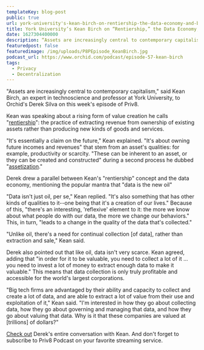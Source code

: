```yaml
---
templateKey: blog-post
public: true
url: york-university's-kean-birch-on-rentiership-the-data-economy-and-big-tech
title: York University’s Kean Birch on “Rentiership,” the Data Economy, and Big Tech
date: 1627304400000
description: “Assets are increasingly central to contemporary capitalism,” said Kean Birch, an expert in technoscience and professor at York University, to Orchid’s Derek Silva on this week’s episode of Priv8. 
featuredpost: false
featuredimage: /img/uploads/P8PEpisode_KeanBirch.jpg
podcast_url: https://www.orchid.com/podcast/episode-57-kean-birch
tags:
  - Privacy
  - Decentralization
---
```

"Assets are increasingly central to contemporary capitalism," said Kean Birch, an expert in technoscience and professor at York University, to Orchid's Derek Silva on this week's episode of Priv8.

Kean was speaking about a rising form of value creation he calls "[rentiership](https://journals.sagepub.com/doi/full/10.1177/2043820617699105)": the practice of extracting revenue from ownership of existing assets rather than producing new kinds of goods and services.

"It's essentially a claim on the future," Kean explained. "It's about owning future incomes and revenues" that stem from an asset's qualities: for example, productivity or scarcity. "These can be inherent to an asset, or they can be created and constructed" during a second process he dubbed "[assetization](https://mitpress.mit.edu/books/assetization)."

Derek drew a parallel between Kean's "rentiership" concept and the data economy, mentioning the popular mantra that "data is the new oil"

"Data isn't just oil, per se," Kean replied. "It's also something that has other kinds of qualities to it--one being that it's a creation of our lives." Because of this, "there's an interesting, 'reflexive' element to it: the more we know about what people do with our data, the more we change our behaviors." This, in turn, "leads to a change in the quality of the data that's collected."

"Unlike oil, there's a need for continual collection [of data], rather than extraction and sale," Kean said.

Derek also pointed out that like oil, data isn't very scarce. Kean agreed, adding that "in order for it to be valuable, you need to collect a lot of it ... you need to invest a lot of money to extract enough data to make it valuable." This means that data collection is only truly profitable and accessible for the world's largest corporations.

"Big tech firms are advantaged by their ability and capacity to collect and create a lot of data, and are able to extract a lot of value from their use and exploitation of it," Kean said. "I'm interested in how they go about collecting data, how they go about governing and managing that data, and how they go about valuing that data. Why is it that these companies are valued at [trillions] of dollars?"

[Check out](https://www.orchid.com/podcast/episode-57-kean-birch) Derek's entire conversation with Kean. And don't forget to subscribe to Priv8 Podcast on your favorite streaming service.